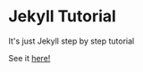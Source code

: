 # Jekyll Tutorial

It's just Jekyll step by step tutorial

See it [here!](https://jekyllrb.com/docs/step-by-step/01-setup/)